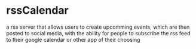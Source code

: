 # rssCalendar
a rss server that allows users to create upcomming events, which are then posted to social media, with the ability for people to subscribe the rss feed to their google calendar or other app of their choosing
